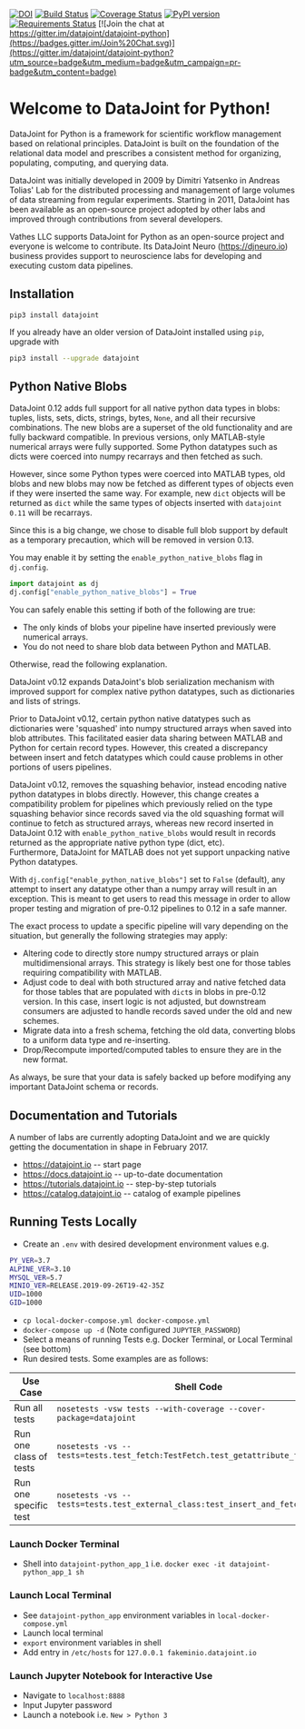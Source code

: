 [![DOI](https://zenodo.org/badge/16774/datajoint/datajoint-python.svg)](https://zenodo.org/badge/latestdoi/16774/datajoint/datajoint-python)
[![Build Status](https://travis-ci.org/datajoint/datajoint-python.svg?branch=master)](https://travis-ci.org/datajoint/datajoint-python)
[![Coverage Status](https://coveralls.io/repos/datajoint/datajoint-python/badge.svg?branch=master&service=github)](https://coveralls.io/github/datajoint/datajoint-python?branch=master)
[![PyPI version](https://badge.fury.io/py/datajoint.svg)](http://badge.fury.io/py/datajoint)
[![Requirements Status](https://requires.io/github/datajoint/datajoint-python/requirements.svg?branch=master)](https://requires.io/github/datajoint/datajoint-python/requirements/?branch=master)
[![Join the chat at https://gitter.im/datajoint/datajoint-python](https://badges.gitter.im/Join%20Chat.svg)](https://gitter.im/datajoint/datajoint-python?utm_source=badge&utm_medium=badge&utm_campaign=pr-badge&utm_content=badge)

# Welcome to DataJoint for Python!
DataJoint for Python is a framework for scientific workflow management based on relational principles. DataJoint is built on the foundation of the relational data model and prescribes a consistent method for organizing, populating, computing, and querying data.

DataJoint was initially developed in 2009 by Dimitri Yatsenko in Andreas Tolias' Lab for the distributed processing and management of large volumes of data streaming from regular experiments. Starting in 2011, DataJoint has been available as an open-source project adopted by other labs and improved through contributions from several developers.

Vathes LLC supports DataJoint for Python as an open-source project and everyone is welcome to contribute.
Its DataJoint Neuro (https://djneuro.io) business provides support to neuroscience labs for developing and executing custom data pipelines.

## Installation
```
pip3 install datajoint
```

If you already have an older version of DataJoint installed using `pip`, upgrade with
```bash
pip3 install --upgrade datajoint
```
## Python Native Blobs

DataJoint 0.12 adds full support for all native python data types in blobs: tuples, lists, sets, dicts, strings, bytes, `None`, and all their recursive combinations.
The new blobs are a superset of the old functionality and are fully backward compatible.
In previous versions, only MATLAB-style numerical arrays were fully supported.
Some Python datatypes such as dicts were coerced into numpy recarrays and then fetched as such.

However, since some Python types were coerced into MATLAB types, old blobs and new blobs may now be fetched as different types of objects even if they were inserted the same way. 
For example, new `dict` objects will be returned as `dict` while the same types of objects inserted with `datajoint 0.11` will be recarrays.

Since this is a big change, we chose to disable full blob support by default as a temporary precaution, which will be removed in version 0.13.

You may enable it by setting the `enable_python_native_blobs` flag in `dj.config`. 

```python
import datajoint as dj
dj.config["enable_python_native_blobs"] = True
```

You can safely enable this setting if both of the following are true:

  * The only kinds of blobs your pipeline have inserted previously were numerical arrays.
  * You do not need to share blob data between Python and MATLAB.

Otherwise, read the following explanation.

DataJoint v0.12 expands DataJoint's blob serialization mechanism with
improved support for complex native python datatypes, such as dictionaries
and lists of strings.

Prior to DataJoint v0.12, certain python native datatypes such as
dictionaries were 'squashed' into numpy structured arrays when saved into
blob attributes. This facilitated easier data sharing between MATLAB
and Python for certain record types. However, this created a discrepancy
between insert and fetch datatypes which could cause problems in other
portions of users pipelines.

DataJoint v0.12, removes the squashing behavior, instead encoding native python datatypes in blobs directly. 
However, this change creates a compatibility problem for pipelines 
which previously relied on the type squashing behavior since records 
saved via the old squashing format will continue to fetch
as structured arrays, whereas new record inserted in DataJoint 0.12 with
`enable_python_native_blobs` would result in records returned as the
appropriate native python type (dict, etc).  
Furthermore, DataJoint for MATLAB does not yet support unpacking native Python datatypes.

With `dj.config["enable_python_native_blobs"]` set to `False` (default), 
any attempt to insert any datatype other than a numpy array will result in an exception.
This is meant to get users to read this message in order to allow proper testing
and migration of pre-0.12 pipelines to 0.12 in a safe manner.

The exact process to update a specific pipeline will vary depending on
the situation, but generally the following strategies may apply:

  * Altering code to directly store numpy structured arrays or plain
    multidimensional arrays. This strategy is likely best one for those 
    tables requiring compatibility with MATLAB.
  * Adjust code to deal with both structured array and native fetched data
    for those tables that are populated with `dict`s in blobs in pre-0.12 version. 
    In this case, insert logic is not adjusted, but downstream consumers
    are adjusted to handle records saved under the old and new schemes.
  * Migrate data into a fresh schema, fetching the old data, converting blobs to 
    a uniform data type and re-inserting.
  * Drop/Recompute imported/computed tables to ensure they are in the new
    format.

As always, be sure that your data is safely backed up before modifying any
important DataJoint schema or records.

## Documentation and Tutorials
A number of labs are currently adopting DataJoint and we are quickly getting the documentation in shape in February 2017.

* https://datajoint.io  -- start page
* https://docs.datajoint.io -- up-to-date documentation
* https://tutorials.datajoint.io -- step-by-step tutorials
* https://catalog.datajoint.io -- catalog of example pipelines

## Running Tests Locally


* Create an `.env` with desired development environment values e.g.
``` sh
PY_VER=3.7
ALPINE_VER=3.10
MYSQL_VER=5.7
MINIO_VER=RELEASE.2019-09-26T19-42-35Z
UID=1000
GID=1000
```
* `cp local-docker-compose.yml docker-compose.yml`
* `docker-compose up -d` (Note configured `JUPYTER_PASSWORD`)
* Select a means of running Tests e.g. Docker Terminal, or Local Terminal (see bottom)
* Run desired tests. Some examples are as follows:

| Use Case                     | Shell Code                                                                    |
| ---------------------------- | ------------------------------------------------------------------------------ |
| Run all tests                | `nosetests -vsw tests --with-coverage --cover-package=datajoint`                                                              |
| Run one class of tests       | `nosetests -vs --tests=tests.test_fetch:TestFetch.test_getattribute_for_fetch1`                                                           |
| Run one specific test        | `nosetests -vs --tests=tests.test_external_class:test_insert_and_fetch`                                   |


### Launch Docker Terminal
* Shell into `datajoint-python_app_1` i.e. `docker exec -it datajoint-python_app_1 sh`


### Launch Local Terminal
* See `datajoint-python_app` environment variables in `local-docker-compose.yml`
* Launch local terminal
* `export` environment variables in shell
* Add entry in `/etc/hosts` for `127.0.0.1 fakeminio.datajoint.io`


### Launch Jupyter Notebook for Interactive Use
* Navigate to `localhost:8888`
* Input Jupyter password
* Launch a notebook i.e. `New > Python 3`